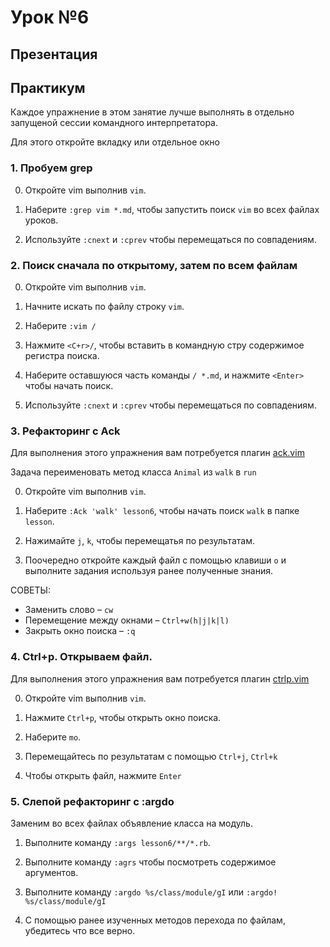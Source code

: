 # Урок №6

## Презентация

## Практикум

Каждое упражнение в этом занятие лучше выполнять в отдельно запущеной сессии
командного интерпретатора.

Для этого откройте вкладку или отдельное окно

### 1. Пробуем grep

  0. Откройте vim выполнив `vim`.

  1. Наберите `:grep vim *.md`, чтобы запустить поиск `vim` во всех файлах
     уроков.

  2. Используйте `:cnext` и `:cprev` чтобы перемещаться по совпадениям.

### 2. Поиск сначала по открытому, затем по всем файлам

  0. Откройте vim выполнив `vim`.

  1. Начните искать по файлу строку `vim`.

  2. Наберите `:vim /`

  4. Нажмите `<C+r>/`, чтобы вставить в командную стру содержимое
     регистра поиска.

  5. Наберите оставшуюся часть команды `/ *.md`, и нажмите `<Enter>`
     чтобы начать поиск.

  6. Используйте `:cnext` и `:cprev` чтобы перемещаться по совпадениям.


### 3. Рефакторинг с Ack

Для выполнения этого упражнения вам потребуется плагин
[ack.vim](https://github.com/mileszs/ack.vim)

Задача переименовать метод класса `Animal` из `walk` в `run`

  0. Откройте vim выполнив `vim`.

  1. Наберите `:Ack 'walk' lesson6`, чтобы начать поиск `walk` в папке `lesson`.

  2. Нажимайте `j`, `k`, чтобы перемещатья по результатам.

  3. Поочередно откройте каждый файл с помощью клавиши `o` и выполните задания
     используя ранее полученные знания.

СОВЕТЫ:

  - Заменить слово – `cw`
  - Перемещение между окнами – `Ctrl+w(h|j|k|l)`
  - Закрыть окно поиска – `:q`

### 4. Ctrl+p. Открываем файл.

Для выполнения этого упражнения вам потребуется плагин
[ctrlp.vim](https://github.com/kien/ctrlp.vim)

  0. Откройте vim выполнив `vim`.

  1. Нажмите `Ctrl+p`, чтобы открыть окно поиска.

  2. Наберите `mo`.

  3. Перемещайтесь по результатам с помощью `Ctrl+j`, `Ctrl+k`

  4. Чтобы открыть файл, нажмите `Enter`

### 5. Слепой рефакторинг с :argdo

Заменим во всех файлах объявление класса на модуль.

  1. Выполните команду `:args lesson6/**/*.rb`.

  2. Выполните команду `:agrs` чтобы посмотреть содержимое аргументов.

  3. Выполните команду `:argdo %s/class/module/gI`
  или `:argdo! %s/class/module/gI`

  4. С помощью ранее изученных методов перехода по файлам, убедитесь что все
     верно.

